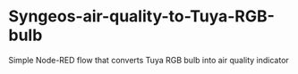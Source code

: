 # Syngeos-air-quality-to-Tuya-RGB-bulb
Simple Node-RED flow that converts Tuya RGB bulb into air quality indicator
